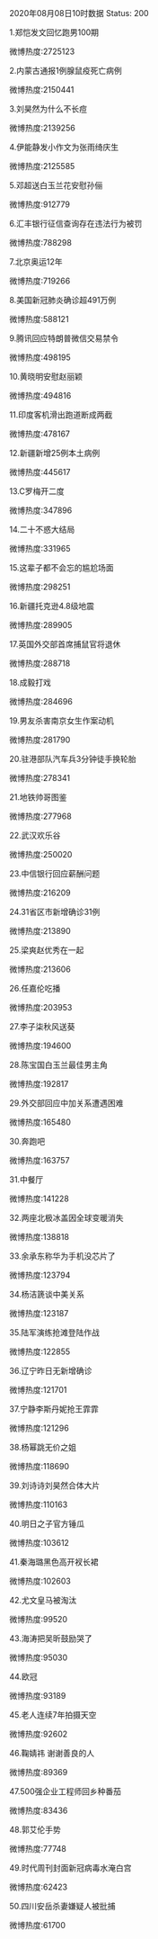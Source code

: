 2020年08月08日10时数据
Status: 200

1.郑恺发文回忆跑男100期

微博热度:2725123

2.内蒙古通报1例腺鼠疫死亡病例

微博热度:2150441

3.刘昊然为什么不长痘

微博热度:2139256

4.伊能静发小作文为张雨绮庆生

微博热度:2125585

5.邓超送白玉兰花安慰孙俪

微博热度:912779

6.汇丰银行征信查询存在违法行为被罚

微博热度:788298

7.北京奥运12年

微博热度:719266

8.美国新冠肺炎确诊超491万例

微博热度:588121

9.腾讯回应特朗普微信交易禁令

微博热度:498195

10.黄晓明安慰赵丽颖

微博热度:494816

11.印度客机滑出跑道断成两截

微博热度:478167

12.新疆新增25例本土病例

微博热度:445617

13.C罗梅开二度

微博热度:347896

14.二十不惑大结局

微博热度:331965

15.这辈子都不会忘的尴尬场面

微博热度:298251

16.新疆托克逊4.8级地震

微博热度:289905

17.英国外交部首席捕鼠官将退休

微博热度:288718

18.成毅打戏

微博热度:284696

19.男友杀害南京女生作案动机

微博热度:281790

20.驻港部队汽车兵3分钟徒手换轮胎

微博热度:278341

21.地铁帅哥图鉴

微博热度:277968

22.武汉欢乐谷

微博热度:250020

23.中信银行回应薪酬问题

微博热度:216209

24.31省区市新增确诊31例

微博热度:213890

25.梁爽赵优秀在一起

微博热度:213606

26.任嘉伦吃播

微博热度:203953

27.李子柒秋风送葵

微博热度:194600

28.陈宝国白玉兰最佳男主角

微博热度:192817

29.外交部回应中加关系遭遇困难

微博热度:165480

30.奔跑吧

微博热度:163757

31.中餐厅

微博热度:141228

32.两座北极冰盖因全球变暖消失

微博热度:138818

33.余承东称华为手机没芯片了

微博热度:123794

34.杨洁篪谈中美关系

微博热度:123187

35.陆军演练抢滩登陆作战

微博热度:122855

36.辽宁昨日无新增确诊

微博热度:121701

37.宁静李斯丹妮抢王霏霏

微博热度:121296

38.杨幂跳无价之姐

微博热度:118690

39.刘诗诗刘昊然合体大片

微博热度:110163

40.明日之子官方锤瓜

微博热度:103612

41.秦海璐黑色高开衩长裙

微博热度:102603

42.尤文皇马被淘汰

微博热度:99520

43.海涛把吴昕鼓励哭了

微博热度:95030

44.欧冠

微博热度:93189

45.老人连续7年拍摄天空

微博热度:92602

46.鞠婧祎 谢谢善良的人

微博热度:89369

47.500强企业工程师回乡种番茄

微博热度:83436

48.郭艾伦手势

微博热度:77748

49.时代周刊封面新冠病毒水淹白宫

微博热度:62423

50.四川安岳杀妻嫌疑人被批捕

微博热度:61700

